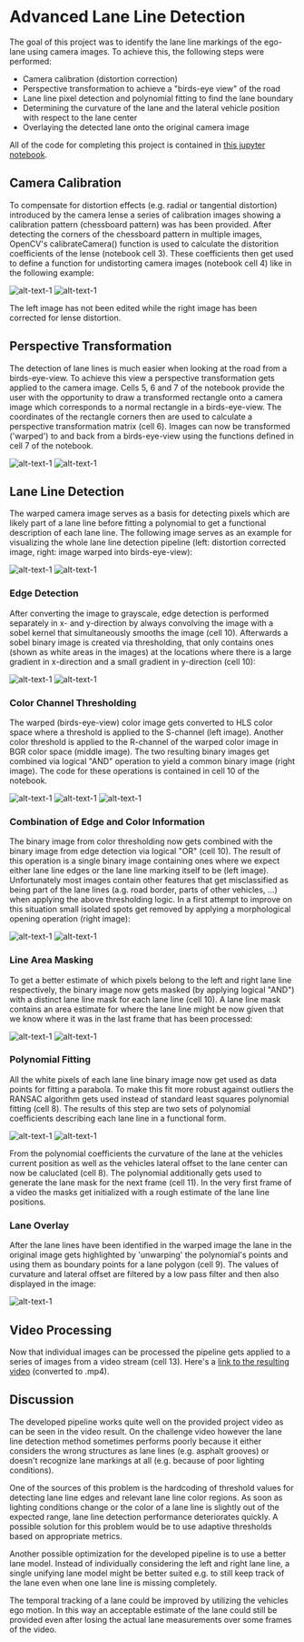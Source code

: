 # Advanced Lane Line Detection

The goal of this project was to identify the lane line markings of the ego-lane using camera images.
To achieve this, the following steps were performed:

* Camera calibration (distortion correction) 
* Perspective transformation to achieve a "birds-eye view" of the road
* Lane line pixel detection and polynomial fitting to find the lane boundary
* Determining the curvature of the lane and the lateral vehicle position with respect to the lane center
* Overlaying the detected lane onto the original camera image 

All of the code for completing this project is contained in [this jupyter notebook](https://github.com/Corni33/CarND_P4_AdvancedLaneLines/blob/master/advanced_lane_lines.ipynb).


## Camera Calibration

To compensate for distortion effects (e.g. radial or tangential distortion) introduced by the camera lense a series of calibration images showing a calibration pattern (chessboard pattern) was has been provided.
After detecting the corners of the chessboard pattern in multiple images, OpenCV's calibrateCamera() function is used to calculate the distorition coefficients of the lense (notebook cell 3).
These coefficients then get used to define a function for undistorting camera images (notebook cell 4) like in the following example:

![alt-text-1](./readme_images/chessboard_dist.png "Distorted Image") ![alt-text-1](./readme_images/chessboard_undist.png "Undistorted Image") 

The left image has not been edited while the right image has been corrected for lense distortion.


## Perspective Transformation

The detection of lane lines is much easier when looking at the road from a birds-eye-view.
To achieve this view a perspective transformation gets applied to the camera image.
Cells 5, 6 and 7 of the notebook provide the user with the opportunity to draw a transformed rectangle onto a camera image which corresponds to a normal rectangle in a birds-eye-view.
The coordinates of the rectangle corners then are used to calculate a perspective transformation matrix (cell 6).
Images can now be transformed ('warped') to and back from a birds-eye-view using the functions defined in cell 7 of the notebook. 

![alt-text-1](./readme_images/perspective_normal.png "Normal image") ![alt-text-1](./readme_images/perspective_top.png "Perspective transformed image") 


## Lane Line Detection

The warped camera image serves as a basis for detecting pixels which are likely part of a lane line before fitting a polynomial to get a functional description of each lane line. 
The following image serves as an example for visualizing the whole lane line detection pipeline (left: distortion corrected image, right: image warped into birds-eye-view):

![alt-text-1](./readme_images/input.png "distortion corrected imag") ![alt-text-1](./readme_images/input_warped.png "warped into birds-eye-view") 


### Edge Detection

After converting the image to grayscale, edge detection is performed separately in x- and y-direction by always convolving the image with a sobel kernel that simultaneously smooths the image (cell 10).
Afterwards a sobel binary image is created via thresholding, that only contains ones (shown as white areas in the images) at the locations where there is a large gradient in x-direction and a small gradient in y-direction (cell 10):

![alt-text-1](./readme_images/gray.png "grayscaled image") ![alt-text-1](./readme_images/sobel.png "thresholded sobel image") 


### Color Channel Thresholding

The warped (birds-eye-view) color image gets converted to HLS color space where a threshold is applied to the S-channel (left image).
Another color threshold is applied to the R-channel of the warped color image in BGR color space (middle image). 
The two resulting binary images get combined via logical "AND" operation to yield a common binary image (right image). The code for these operations is contained in cell 10 of the notebook.

![alt-text-1](./readme_images/s_binary.png "threshold on s-channel") ![alt-text-1](./readme_images/r_binary.png "threshold on r-channel") ![alt-text-1](./readme_images/s_r_binary.png "combined binary image") 


### Combination of Edge and Color Information

The binary image from color thresholding now gets combined with the binary image from edge detection via logical "OR" (cell 10).
The result of this operation is a single binary image containing ones where we expect either lane line edges or the lane line marking itself to be (left image).
Unfortunately most images contain other features that get misclassified as being part of the lane lines (a.g. road border, parts of other vehicles, ...) when applying the above thresholding logic.
In a first attempt to improve on this situation small isolated spots get removed by applying a morphological opening operation (right image):

![alt-text-1](./readme_images/binary_combined.png "combined binary image") ![alt-text-1](./readme_images/binary_combined_cleaned.png "cleaned up binary image")


### Line Area Masking

To get a better estimate of which pixels belong to the left and right lane line respectively, the binary image now gets masked (by applying logical "AND") with a distinct lane line mask for each lane line (cell 10).
A lane line mask contains an area estimate for where the lane line might be now given that we know where it was in the last frame that has been processed:

![alt-text-1](./readme_images/mask_left.png "mask for left lane line") ![alt-text-1](./readme_images/mask_right.png "mask for right lane line")

### Polynomial Fitting

All the white pixels of each lane line binary image now get used as data points for fitting a parabola. 
To make this fit more robust against outliers the RANSAC algorithm gets used instead of standard least squares polynomial fitting (cell 8).
The results of this step are two sets of polynomial coefficients describing each lane line in a functional form.

![alt-text-1](./readme_images/left_fit.png "parabola fitted for left lane line") ![alt-text-1](./readme_images/right_fit.png "parabola fitted for right lane line")

From the polynomial coefficients the curvature of the lane at the vehicles current position as well as the vehicles lateral offset to the lane center can now be caluclated (cell 8). 
The polynomial additionally gets used to generate the lane mask for the next frame (cell 11). In the very first frame of a video the masks get initialized with a rough estimate of the lane line positions.

### Lane Overlay 

After the lane lines have been identified in the warped image the lane in the original image gets highlighted by 'unwarping' the polynomial's points and using them as boundary points for a lane polygon (cell 9). 
The values of curvature and lateral offset are filtered by a low pass filter and then also displayed in the image:

![alt-text-1](./readme_images/final_image.png "final image with lane overlay") 


## Video Processing

Now that individual images can be processed the pipeline gets applied to a series of images from a video stream (cell 13).
Here's a [link to the resulting video](./output.mp4) (converted to .mp4).


## Discussion

The developed pipeline works quite well on the provided project video as can be seen in the video result. 
On the challenge video however the lane line detection method sometimes performs poorly because it either considers the wrong structures as lane lines (e.g. asphalt grooves) or doesn't recognize lane markings at all (e.g. because of poor lighting conditions).

One of the sources of this problem is the hardcoding of threshold values for detecting lane line edges and relevant lane line color regions.
As soon as lighting conditions change or the color of a lane line is slightly out of the expected range, lane line detection performance deteriorates quickly.
A possible solution for this problem would be to use adaptive thresholds based on appropriate metrics.

Another possible optimization for the developed pipeline is to use a better lane model. 
Instead of individually considering the left and right lane line, a single unifying lane model might be better suited e.g. to still keep track of the lane even when one lane line is missing completely.

The temporal tracking of a lane could be improved by utilizing the vehicles ego motion. 
In this way an acceptable estimate of the lane could still be provided even after losing the actual lane measurements over some frames of the video.





